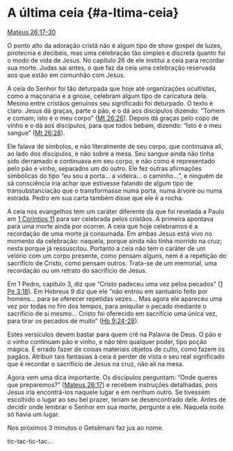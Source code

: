 # A última ceia {#a-ltima-ceia}

[Mateus 26:17-30](http://bibliaonline.com.br/acf/mt/26/17-30)

O ponto alto da adoração cristã não é algum tipo de show gospel de luzes, pirotecnia e decibéis, mas uma celebração tão simples e discreta quanto foi o modo de vida de Jesus. No capítulo 26 de ele institui a ceia para recordar sua morte. Judas sai antes, o que faz da ceia uma celebração reservada aos que estão em comunhão com Jesus.

A ceia do Senhor foi tão deturpada que hoje até organizações ocultistas, como a maçonaria e a gnose, celebram algum tipo de caricatura dela. Mesmo entre cristãos genuínos seu significado foi deturpado. O texto é claro: Jesus dá graças, parte o pão, e o dá aos discípulos dizendo: “Tomem e comam; isto é o meu corpo” ([Mt 26:26](http://bibliaonline.com.br/acf/mt/26/26)). Depois dá graças pelo copo de vinho e o dá aos discípulos, para que todos bebam, dizendo: “Isto é o meu sangue” ([Mt 26:28](http://bibliaonline.com.br/acf/mt/26/28)).

Ele falava de símbolos, e não literalmente de seu corpo, que continuava ali, ao lado dos discípulos, e não sobre a mesa. Seu sangue ainda não tinha sido derramado e continuava em seu corpo, e não como é representado pelo pão e vinho, separados um do outro. Ele fez outras afirmações simbólicas do tipo “eu sou a porta... a videira... o caminho...”, e ninguém de sã consciência iria achar que estivesse falando de algum tipo de transubstanciação que o transformasse numa porta, numa árvore ou numa estrada. Pedro em sua carta também disse que ele é a rocha.

A ceia nos evangelhos tem um caráter diferente da que foi revelada a Paulo em [1 Coríntios 11](http://bibliaonline.com.br/acf/1co/11) para ser celebrada pelos cristãos. A primeira apontava para uma morte ainda por ocorrer. A ceia que hoje celebramos é a recordação de uma morte já consumada. Em ambas Jesus está vivo no momento da celebração: naquela, porque ainda não tinha morrido na cruz; nesta porque já ressuscitou. Portanto a ceia não tem o caráter de um velório com um corpo presente, como pensam alguns, nem é a repetição do sacrifício de Cristo, como pensam outros. Trata-se de um memorial, uma recordação ou um retrato do sacrifício de Jesus.

Em 1 Pedro, capítulo 3, diz que “Cristo padeceu uma vez pelos pecados” ([1 Pe 3:18](http://bibliaonline.com.br/acf/1pe/3/18)). Em Hebreus 9 diz que ele “não entrou em santuário feito por homens... para se oferecer repetidas vezes... Mas agora ele apareceu uma vez por todas no fim dos tempos, para aniquilar o pecado mediante o sacrifício de si mesmo... Cristo foi oferecido em sacrifício uma única vez, para tirar os pecados de muito” ([Hb 9:24-28](http://bibliaonline.com.br/acf/hb/9/24-28)).

Estes versículos devem bastar para quem crê na Palavra de Deus. O pão e o vinho continuam pão e vinho, e não têm qualquer poder, tipo poção mágica. É errado fazer de coisas materiais objetos de culto, como fazem os pagãos. Atribuir tais fantasias à ceia é perder de vista o seu real significado que é recordar o sacrifício de Jesus na cruz, não ali na mesa.

Agora vem uma dica importante. Os discípulos perguntam: “Onde queres que preparemos?” ([Mateus 26:17](http://bibliaonline.com.br/acf/mt/26/17)) e recebem instruções detalhadas, pois Jesus iria encontrá-los naquele lugar e em nenhum outro. Se tivessem escolhido o lugar ao seu bel prazer, teriam se desencontrado dele. Antes de decidir onde lembrar o Senhor em sua morte, pergunte a ele. Naquela noite só havia um lugar.

Nos próximos 3 minutos o Getsêmani faz jus ao nome.

tic-tac-tic-tac...